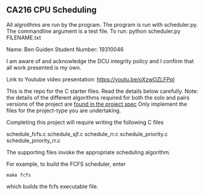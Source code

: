 ## CA216 CPU Scheduling

All algroithms are run by the program.
The program is run with scheduler.py. The commandline argument is a test file.
To run: python scheduler.py FILENAME.txt

Name: Ben Guiden
Student Number: 19310046

I am aware of and acknowledge the DCU integrity policy and I confirm that all work presented is my own.

Link to Youtube video presentation: https://youtu.be/oXzwOZLFPpI

This is the repo for the C starter files.  Read the details below carefully.  Note: the details of the different algorithms required for both the solo and pairs versions of the project are [found in the project spec](https://ca216.computing.dcu.ie/assessments/scheduling-assignment/) Only implement the files for the project-type you are undertaking.

Completing this project will require writing the following C files

schedule_fcfs.c
schedule_sjf.c
schedule_rr.c
schedule_priority.c
schedule_priority_rr.c

The supporting files invoke the appropriate scheduling algorithm. 

For example, to build the FCFS scheduler, enter
```
make fcfs
```
which builds the fcfs executable file.
